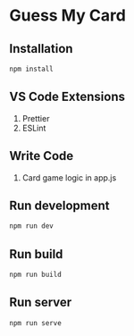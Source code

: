 # Guess My Card

## Installation

```bash
npm install
```

## VS Code Extensions

1. Prettier
2. ESLint

## Write Code

1. Card game logic in app.js

## Run development

```bash
npm run dev
```

## Run build

```bash
npm run build
```

## Run server

```bash
npm run serve
```
